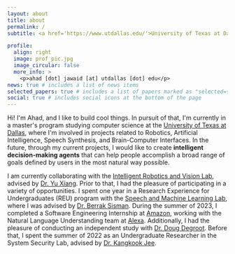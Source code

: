 ```yaml
---
layout: about
title: about
permalink: /
subtitle: <a href='https://www.utdallas.edu/'>University of Texas at Dallas</a>.

profile:
  align: right
  image: prof_pic.jpg
  image_circular: false
  more_info: >
    <p>ahad [dot] jawaid [at] utdallas [dot] edu</p>
news: true # includes a list of news items
selected_papers: true # includes a list of papers marked as "selected={true}"
social: true # includes social icons at the bottom of the page
---
```


Hi! I'm Ahad, and I like to build cool things. In pursuit of that, I'm currently in a master's program studying computer science at the [University of Texas at Dallas](https://www.utdallas.edu/), where I'm involved in projects related to Robotics, Artificial Intelligence, Speech Synthesis, and Brain-Computer Interfaces. In the future, through my current projects, I would like to create **intelligent decision-making agents** that can help people accomplish a broad range of goals defined by users in the most natural way possible.

I am currently collaborating with the [Intelligent Robotics and Vision Lab](https://labs.utdallas.edu/irvl/), advised by [Dr. Yu Xiang](https://yuxng.github.io/). Prior to that, I had the pleasure of participating in a variety of opportunities. I spent one year in a Research Experience for Undergraduates (REU) program with the [Speech and Machine Learning Lab](https://labs.utdallas.edu/sml/), where I was advised by [Dr. Berrak Sisman](https://ece.utdallas.edu/people/tenure-system-faculty/sisman-berrak/). During the summer of 2023, I completed a Software Engineering Internship at [Amazon](https://www.amazon.com/), working with the Natural Language Understanding team at [Alexa](https://alexa.amazon.com/). Additionally, I had the pleasure of conducting an independent study with [Dr. Doug Degroot](https://profiles.utdallas.edu/doug.degroot). Before that, I spent the summer of 2022 as an Undergraduate Researcher in the System Security Lab, advised by [Dr. Kangkook Jee](https://profiles.utdallas.edu/kangkook.jee).